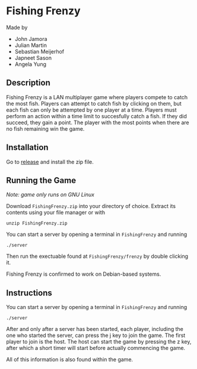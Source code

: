 # Fishing Frenzy

Made by
- John Jamora
- Julian Martin
- Sebastian Meijerhof
- Japneet Sason
- Angela Yung

## Description

Fishing Frenzy is a LAN multiplayer game where players compete to catch the most fish. 
Players can attempt to catch fish by clicking on them, but each fish can only be attempted by one player at a time.
Players must perform an action within a time limit to succesfully catch a fish. If they did succeed, they gain a point.
The player with the most points when there are no fish remaining win the game.

## Installation

Go to [release](https://github.com/smeijerhof/371Project/releases/tag/release) and install the zip file.

## Running the Game

*Note: game only runs on GNU Linux*

Download `FishingFrenzy.zip` into your directory of choice. Extract its contents using your file manager or with
```
unzip FishingFrenzy.zip
```
You can start a server by opening a terminal in `FishingFrenzy` and running
```
./server
```
Then run the exectuable found at `FishingFrenzy/frenzy` by double clicking it.

Fishing Frenzy is confirmed to work on Debian-based systems.

## Instructions

You can start a server by opening a terminal in `FishingFrenzy` and running
```
./server
```
After and only after a server has been started, each player, including the one who started the server, can press the j key to join the game.
The first player to join is the host. The host can start the game by pressing the z key, after which a short timer will start before actually commencing the game.

All of this information is also found within the game.
